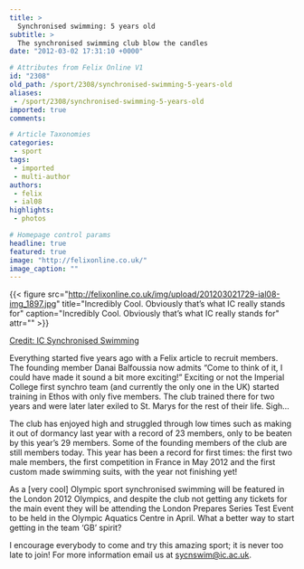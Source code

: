 ```yaml
---
title: >
  Synchronised swimming: 5 years old
subtitle: >
  The synchronised swimming club blow the candles
date: "2012-03-02 17:31:10 +0000"

# Attributes from Felix Online V1
id: "2308"
old_path: /sport/2308/synchronised-swimming-5-years-old
aliases:
 - /sport/2308/synchronised-swimming-5-years-old
imported: true
comments:

# Article Taxonomies
categories:
 - sport
tags:
 - imported
 - multi-author
authors:
 - felix
 - ial08
highlights:
 - photos

# Homepage control params
headline: true
featured: true
image: "http://felixonline.co.uk/"
image_caption: ""
---
```



{{< figure src="http://felixonline.co.uk/img/upload/201203021729-ial08-img_1897.jpg" title="Incredibly Cool. Obviously that’s what IC really stands for" caption="Incredibly Cool. Obviously that’s what IC really stands for" attr="" >}}

[Credit: IC Synchronised Swimming](http://)

Everything started five years ago with a Felix article to recruit members. The founding member Danai Balfoussia now admits “Come to think of it, I could have made it sound a bit more exciting!” Exciting or not the Imperial College first synchro team (and currently the only one in the UK) started training in Ethos with only five members. The club trained there for two years and were later later exiled to St. Marys for the rest of their life. Sigh…

The club has enjoyed high and struggled through low times such as making it out of dormancy last year with a record of 23 members, only to be beaten by this year’s 29 members. Some of the founding members of the club are still members today. This year has been a record for first times: the first two male members, the first competition in France in May 2012 and the first custom made swimming suits, with the year not finishing yet!

As a [very cool] Olympic sport synchronised swimming will be featured in the London 2012 Olympics, and despite the club not getting any tickets for the main event they will be attending the London Prepares Series Test Event to be held in the Olympic Aquatics Centre in April. What a better way to start getting in the team ‘GB’ spirit?

I encourage everybody to come and try this amazing sport; it is never too late to join! For more information email us at sycnswim@ic.ac.uk.
